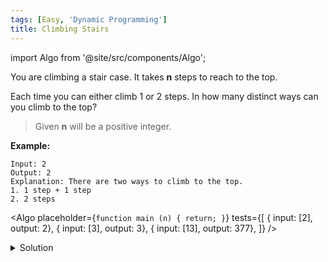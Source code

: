 ```yaml
---
tags: [Easy, 'Dynamic Programming']
title: Climbing Stairs
---
```


import Algo from '@site/src/components/Algo';

You are climbing a stair case. It takes **n** steps to reach to the top.

Each time you can either climb 1 or 2 steps. In how many distinct ways can you climb to the top?

> Given **n** will be a positive integer.

**Example:**

```
Input: 2
Output: 2
Explanation: There are two ways to climb to the top.
1. 1 step + 1 step
2. 2 steps
```

<Algo
placeholder={`function main (n) {
    return;
}`}
tests={[
{ input: [2], output: 2},
{ input: [3], output: 3},
{ input: [13], output: 377},
]}
/>

<details>
<summary>Solution</summary>

**Complexity:**

-   Time complexity: O(n).
-   Space complexity: O(n).

```javascript
function climbStairs(n) {
	let dp = [0, 1];
	for (var i = 0; i < n; i++) {
		dp = [dp[1], dp[0] + dp[1]];
	}
	return dp[1];
}
```

</details>
